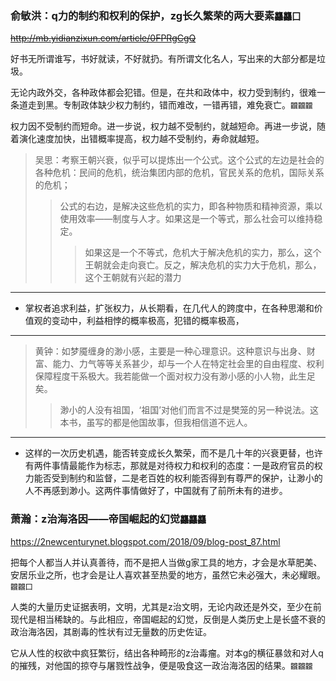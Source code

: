 ### 俞敏洪：q力的制约和权利的保护，zg长久繁荣的两大要素`龘龘囗`
~~http://mb.yidianzixun.com/article/0FPRgCgQ~~

好书无所谓谁写，书好就读，不好就扔。有所谓文化名人，写出来的大部分都是垃圾。

无论内政外交，各种政体都会犯错。但是，在共和政体中，权力受到制约，很难一条道走到黑。专制政体缺少权力制约，错而难改，一错再错，难免衰亡。`龖龖龖`

权力因不受制约而短命。进一步说，权力越不受制约，就越短命。再进一步说，随着演化速度加快，出错概率提高，权力越不受制约，寿命就越短。

>吴思：考察王朝兴衰，似乎可以提炼出一个公式。这个公式的左边是社会的各种危机：民间的危机，统治集团内部的危机，官民关系的危机，国际关系的危机；
>>公式的右边，是解决这些危机的实力，即各种物质和精神资源，乘以使用效率——制度与人才。如果这是一个等式，那么社会可以维持稳定。
>>>如果这是一个不等式，危机大于解决危机的实力，那么，这个王朝就会走向衰亡。反之，解决危机的实力大于危机，那么，这个王朝就有兴起的潜力
---
- 掌权者追求利益，扩张权力，从长期看，在几代人的跨度中，在各种思潮和价值观的变动中，利益相悖的概率极高，犯错的概率极高，
---
>黄钟：如梦魇缠身的渺小感，主要是一种心理意识。这种意识与出身、财富、能力、力气等等关系甚少，却与一个人在特定社会里的自由程度、权利保障程度干系极大。我若能做一个面对权力没有渺小感的小人物，此生足矣。
>>渺小的人没有祖国，‘祖国’对他们而言不过是樊笼的另一种说法。这本书，虽写的都是他国故事，但我相信道不远人。
---
- 这样的一次历史机遇，能否转变成长久繁荣，而不是几十年的兴衰更替，也许有两件事情最能作为标志，那就是对待权力和权利的态度：一是政府官员的权力能否受到制约和监督，二是老百姓的权利能否得到有尊严的保护，让渺小的人不再感到渺小。这两件事情做好了，中国就有了前所未有的进步。

### 萧瀚：z治海洛因——帝国崛起的幻觉`龘龘龘`
https://2newcenturynet.blogspot.com/2018/09/blog-post_87.html

把每个人都当人并认真善待，而不是把人当做g家工具的地方，才会是水草肥美、安居乐业之所，也才会是让人喜欢甚至热愛的地方，虽然它未必强大，未必耀眼。`龖龖囗`

人类的大量历史证据表明，文明，尤其是z治文明，无论内政还是外交，至少在前现代是相当稀缺的。与此相应，帝国崛起的幻觉，反倒是人类历史上是长盛不衰的政治海洛因，其剧毒的性状有过无量数的历史佐证。

它从人性的权欲中疯狂繁衍，结出各种畸形的z治毒瘤。对本g的横征暴敛和对人q的摧残，对他国的掠夺与屠戮性战争，便是吸食这一政治海洛因的结果。`龖龖龖`
